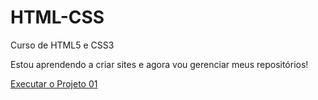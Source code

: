# HTML-CSS
 Curso de HTML5 e CSS3

Estou aprendendo a criar sites e agora vou gerenciar meus repositórios!

<a href="https://jonasbriscke.github.io/HTML-CSS/CSS/Desafios/projeto01/android.html"> Executar o Projeto 01</a>
